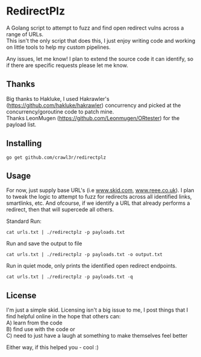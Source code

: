 # RedirectPlz  
A Golang script to attempt to fuzz and find open redirect vulns across a range of URLs.  
This isn't the only script that does this, I just enjoy writing code and working on little tools to help my custom pipelines.  
  
Any issues, let me know! I plan to extend the source code it can identify, so if there are specific requests please let me know.  
  
## Thanks  
Big thanks to Hakluke, I used Hakrawler's (https://github.com/hakluke/hakrawler) concurrency and picked at the concurrency/goroutine code to patch mine.  
Thanks LeonMugen (https://github.com/Leonmugen/ORtester) for the payload list.  
  
## Installing  
```
go get github.com/crawl3r/redirectplz
```  
  
## Usage  
For now, just supply base URL's (i.e www.skid.com, www.reee.co.uk). I plan to tweak the logic to attempt to fuzz for redirects across all identified links, smartlinks, etc. And ofcourse, if we identify a URL that already performs a redirect, then that will supercede all others.  
  
Standard Run:  
```
cat urls.txt | ./redirectplz -p payloads.txt
```
  
Run and save the output to file  
```
cat urls.txt | ./redirectplz -p payloads.txt -o output.txt
```  
  
Run in quiet mode, only prints the identified open redirect endpoints. 
```
cat urls.txt | ./redirectplz -p payloads.txt -q
```
  
## License  
I'm just a simple skid. Licensing isn't a big issue to me, I post things that I find helpful online in the hope that others can:  
 A) learn from the code  
 B) find use with the code or   
 C) need to just have a laugh at something to make themselves feel better  
  
Either way, if this helped you - cool :)  
